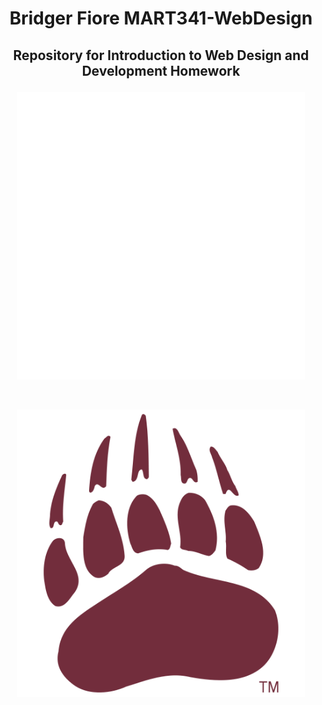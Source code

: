 # <p align= "center">Bridger Fiore MART341-WebDesign</p>
## <p align= "center">Repository for Introduction to Web Design and Development Homework</p>
<p align= "center"> 
<img src="/Images/White Griz.png" width=460 hight=300 src="/">
</p><br/>
<p align= "center"> 
<img src="/Images/logo_-university-of-montana-grizzlies-paw-print.png" width=460 hight=300 src="/">
</p><br/>
